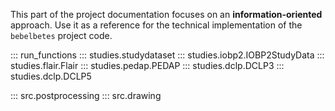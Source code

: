 This part of the project documentation focuses on
an **information-oriented** approach. Use it as a
reference for the technical implementation of the
`bebelbetes` project code.

::: run_functions
::: studies.studydataset
::: studies.iobp2.IOBP2StudyData
::: studies.flair.Flair
::: studies.pedap.PEDAP
::: studies.dclp.DCLP3
::: studies.dclp.DCLP5

::: src.postprocessing
::: src.drawing
